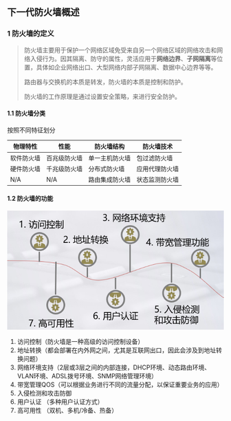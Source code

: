## 下一代防火墙概述

### 1 防火墙的定义

> 防火墙主要用于保护一个网络区域免受来自另一个网络区域的网络攻击和网络入侵行为。因其隔离、防守的属性，灵活应用于**网络边界**、**子网隔离**等位置，具体如企业网络出口、大型网络内部子网隔离、数据中心边界等等。
>
> 路由器与交换机的本质是转发，防火墙的本质是控制和防护。
>
> 防火墙的工作原理是通过设置安全策略，来进行安全防护。



#### 1.1 **防火墙分类**

按照不同特征划分

| 物理特性   | 性能         | 防火墙结构     | 防火墙技术     |
| ---------- | ------------ | -------------- | -------------- |
| 软件防火墙 | 百兆级防火墙 | 单一主机防火墙 | 包过滤防火墙   |
| 硬件防火墙 | 千兆级防火墙 | 分布式防火墙   | 应用代理防火墙 |
| N/A        | N/A          | 路由集成防火墙 | 状态监测防火墙 |



#### 1.2 防火墙的功能

![image-20220106163133413](https://raw.githubusercontent.com/lixbao/PicGo/main/imgimage-20220106163133413.png)

1.  访问控制（防火墙是一种高级的访问控制设备） 
2.  地址转换（都会部署在内外网之间，尤其是互联网出口，因此会涉及到地址转换问题） 
3.  网络环境支持（2层或3层之间的内部连接，DHCP环境、动态路由环境、VLAN环境、ADSL拨号环境、SNMP网络管理环境） 
4.  带宽管理QOS（可以根据业务进行不同的流量分配，以保证重要业务的应用） 
5.  入侵检测和攻击防御 
6.  用户认证 （多种用户认证方式）
7.  高可用性 （双机、多机/冷备、热备）
